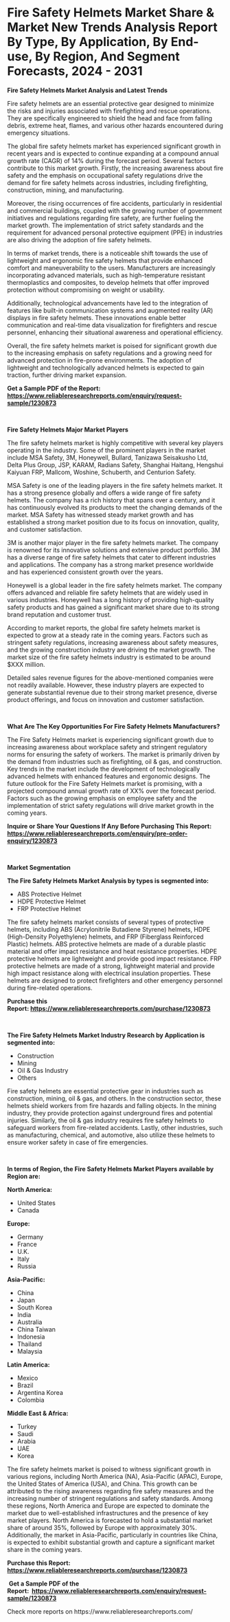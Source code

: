 <p><h1>Fire Safety Helmets Market Share & Market New Trends Analysis Report By Type, By Application, By End-use, By Region, And Segment Forecasts, 2024 - 2031</h1></p><p><strong>Fire Safety Helmets Market Analysis and Latest Trends</strong></p>
<p><p>Fire safety helmets are an essential protective gear designed to minimize the risks and injuries associated with firefighting and rescue operations. They are specifically engineered to shield the head and face from falling debris, extreme heat, flames, and various other hazards encountered during emergency situations.</p><p>The global fire safety helmets market has experienced significant growth in recent years and is expected to continue expanding at a compound annual growth rate (CAGR) of 14% during the forecast period. Several factors contribute to this market growth. Firstly, the increasing awareness about fire safety and the emphasis on occupational safety regulations drive the demand for fire safety helmets across industries, including firefighting, construction, mining, and manufacturing.</p><p>Moreover, the rising occurrences of fire accidents, particularly in residential and commercial buildings, coupled with the growing number of government initiatives and regulations regarding fire safety, are further fueling the market growth. The implementation of strict safety standards and the requirement for advanced personal protective equipment (PPE) in industries are also driving the adoption of fire safety helmets.</p><p>In terms of market trends, there is a noticeable shift towards the use of lightweight and ergonomic fire safety helmets that provide enhanced comfort and maneuverability to the users. Manufacturers are increasingly incorporating advanced materials, such as high-temperature resistant thermoplastics and composites, to develop helmets that offer improved protection without compromising on weight or usability.</p><p>Additionally, technological advancements have led to the integration of features like built-in communication systems and augmented reality (AR) displays in fire safety helmets. These innovations enable better communication and real-time data visualization for firefighters and rescue personnel, enhancing their situational awareness and operational efficiency.</p><p>Overall, the fire safety helmets market is poised for significant growth due to the increasing emphasis on safety regulations and a growing need for advanced protection in fire-prone environments. The adoption of lightweight and technologically advanced helmets is expected to gain traction, further driving market expansion.</p></p>
<p><strong>Get a Sample PDF of the Report:&nbsp; <a href="https://www.reliableresearchreports.com/enquiry/request-sample/1230873">https://www.reliableresearchreports.com/enquiry/request-sample/1230873</a></strong></p>
<p>&nbsp;</p>
<p><strong>Fire Safety Helmets Major Market Players</strong></p>
<p><p>The fire safety helmets market is highly competitive with several key players operating in the industry. Some of the prominent players in the market include MSA Safety, 3M, Honeywell, Bullard, Tanizawa Seisakusho Ltd, Delta Plus Group, JSP, KARAM, Radians Safety, Shanghai Haitang, Hengshui Kaiyuan FRP, Mallcom, Woshine, Schuberth, and Centurion Safety.</p><p>MSA Safety is one of the leading players in the fire safety helmets market. It has a strong presence globally and offers a wide range of fire safety helmets. The company has a rich history that spans over a century, and it has continuously evolved its products to meet the changing demands of the market. MSA Safety has witnessed steady market growth and has established a strong market position due to its focus on innovation, quality, and customer satisfaction.</p><p>3M is another major player in the fire safety helmets market. The company is renowned for its innovative solutions and extensive product portfolio. 3M has a diverse range of fire safety helmets that cater to different industries and applications. The company has a strong market presence worldwide and has experienced consistent growth over the years.</p><p>Honeywell is a global leader in the fire safety helmets market. The company offers advanced and reliable fire safety helmets that are widely used in various industries. Honeywell has a long history of providing high-quality safety products and has gained a significant market share due to its strong brand reputation and customer trust.</p><p>According to market reports, the global fire safety helmets market is expected to grow at a steady rate in the coming years. Factors such as stringent safety regulations, increasing awareness about safety measures, and the growing construction industry are driving the market growth. The market size of the fire safety helmets industry is estimated to be around $XXX million.</p><p>Detailed sales revenue figures for the above-mentioned companies were not readily available. However, these industry players are expected to generate substantial revenue due to their strong market presence, diverse product offerings, and focus on innovation and customer satisfaction.</p></p>
<p>&nbsp;</p>
<p><strong>What Are The Key Opportunities For Fire Safety Helmets Manufacturers?</strong></p>
<p><p>The Fire Safety Helmets market is experiencing significant growth due to increasing awareness about workplace safety and stringent regulatory norms for ensuring the safety of workers. The market is primarily driven by the demand from industries such as firefighting, oil & gas, and construction. Key trends in the market include the development of technologically advanced helmets with enhanced features and ergonomic designs. The future outlook for the Fire Safety Helmets market is promising, with a projected compound annual growth rate of XX% over the forecast period. Factors such as the growing emphasis on employee safety and the implementation of strict safety regulations will drive market growth in the coming years.</p></p>
<p><strong>Inquire or Share Your Questions If Any Before Purchasing This Report: <a href="https://www.reliableresearchreports.com/enquiry/pre-order-enquiry/1230873">https://www.reliableresearchreports.com/enquiry/pre-order-enquiry/1230873</a></strong></p>
<p>&nbsp;</p>
<p><strong>Market Segmentation</strong></p>
<p><strong>The Fire Safety Helmets Market Analysis by types is segmented into:</strong></p>
<p><ul><li>ABS Protective Helmet</li><li>HDPE Protective Helmet</li><li>FRP Protective Helmet</li></ul></p>
<p><p>The fire safety helmets market consists of several types of protective helmets, including ABS (Acrylonitrile Butadiene Styrene) helmets, HDPE (High-Density Polyethylene) helmets, and FRP (Fiberglass Reinforced Plastic) helmets. ABS protective helmets are made of a durable plastic material and offer impact resistance and heat resistance properties. HDPE protective helmets are lightweight and provide good impact resistance. FRP protective helmets are made of a strong, lightweight material and provide high impact resistance along with electrical insulation properties. These helmets are designed to protect firefighters and other emergency personnel during fire-related operations.</p></p>
<p><strong>Purchase this Report:&nbsp;<a href="https://www.reliableresearchreports.com/purchase/1230873">https://www.reliableresearchreports.com/purchase/1230873</a></strong></p>
<p>&nbsp;</p>
<p><strong>The Fire Safety Helmets Market Industry Research by Application is segmented into:</strong></p>
<p><ul><li>Construction</li><li>Mining</li><li>Oil & Gas Industry</li><li>Others</li></ul></p>
<p><p>Fire safety helmets are essential protective gear in industries such as construction, mining, oil & gas, and others. In the construction sector, these helmets shield workers from fire hazards and falling objects. In the mining industry, they provide protection against underground fires and potential injuries. Similarly, the oil & gas industry requires fire safety helmets to safeguard workers from fire-related accidents. Lastly, other industries, such as manufacturing, chemical, and automotive, also utilize these helmets to ensure worker safety in case of fire emergencies.</p></p>
<p>&nbsp;</p>
<p><strong>In terms of Region, the Fire Safety Helmets Market Players available by Region are:</strong></p>
<p>
    <p> <strong> North America: </strong>
        <ul>
            <li>United States</li>
            <li>Canada</li>
        </ul>
        </p> 
    <p> <strong> Europe: </strong>
        <ul>
            <li>Germany</li>
            <li>France</li>
            <li>U.K.</li>
            <li>Italy</li>
            <li>Russia</li>
        </ul>
        </p> 
    <p> <strong> Asia-Pacific: </strong>
        <ul>
            <li>China</li>
            <li>Japan</li>
            <li>South Korea</li>
            <li>India</li>
            <li>Australia</li>
            <li>China Taiwan</li>
            <li>Indonesia</li>
            <li>Thailand</li>
            <li>Malaysia</li>
        </ul>
        </p> 
    <p> <strong> Latin America: </strong>
        <ul>
            <li>Mexico</li>
            <li>Brazil</li>
            <li>Argentina Korea</li>
            <li>Colombia</li>
        </ul>
        </p> 
    <p> <strong> Middle East & Africa: </strong>
        <ul>
            <li>Turkey</li>
            <li>Saudi</li>
            <li>Arabia</li>
            <li>UAE</li>
            <li>Korea</li>
        </ul>
    </p>
    </p>
<p><p>The fire safety helmets market is poised to witness significant growth in various regions, including North America (NA), Asia-Pacific (APAC), Europe, the United States of America (USA), and China. This growth can be attributed to the rising awareness regarding fire safety measures and the increasing number of stringent regulations and safety standards. Among these regions, North America and Europe are expected to dominate the market due to well-established infrastructures and the presence of key market players. North America is forecasted to hold a substantial market share of around 35%, followed by Europe with approximately 30%. Additionally, the market in Asia-Pacific, particularly in countries like China, is expected to exhibit substantial growth and capture a significant market share in the coming years.</p></p>
<p><strong>Purchase this Report: <a href="https://www.reliableresearchreports.com/purchase/1230873">https://www.reliableresearchreports.com/purchase/1230873</a></strong></p>
<p>&nbsp;<strong>Get a Sample PDF of the Report:&nbsp;&nbsp;<a href="https://www.reliableresearchreports.com/enquiry/request-sample/1230873">https://www.reliableresearchreports.com/enquiry/request-sample/1230873</a></strong></p>
<p><strong></strong></p>
<p>Check more reports on https://www.reliableresearchreports.com/</p>